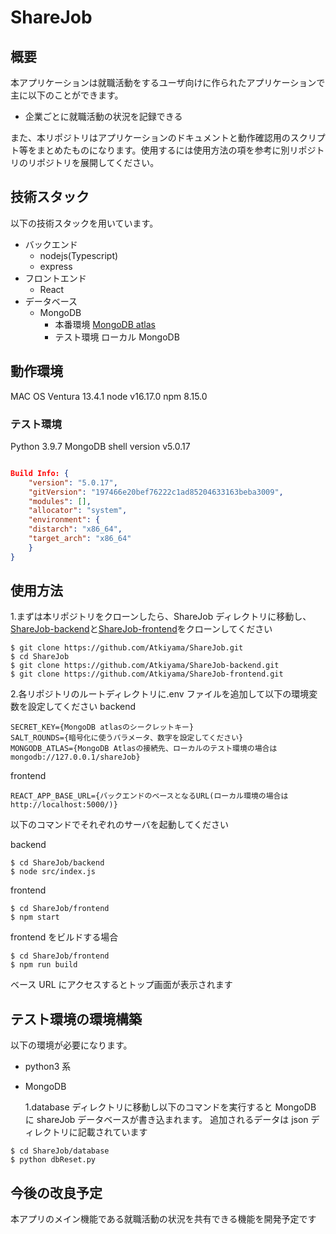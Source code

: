 # ShareJob

## 概要

本アプリケーションは就職活動をするユーザ向けに作られたアプリケーションで主に以下のことができます。

- 企業ごとに就職活動の状況を記録できる

また、本リポジトリはアプリケーションのドキュメントと動作確認用のスクリプト等をまとめたものになります。使用するには使用方法の項を参考に別リポジトリのリポジトリを展開してください。

## 技術スタック

以下の技術スタックを用いています。

- バックエンド
  - nodejs(Typescript)
  - express
- フロントエンド
  - React
- データベース
  - MongoDB
    - 本番環境 [MongoDB atlas](https://www.mongodb.com/ja-jp/atlas/database)
    - テスト環境 ローカル MongoDB

## 動作環境

MAC OS Ventura 13.4.1
node v16.17.0
npm 8.15.0

### テスト環境

Python 3.9.7
MongoDB shell version v5.0.17

```json

Build Info: {
    "version": "5.0.17",
    "gitVersion": "197466e20bef76222c1ad85204633163beba3009",
    "modules": [],
    "allocator": "system",
    "environment": {
    "distarch": "x86_64",
    "target_arch": "x86_64"
    }
}
```

## 使用方法

1.まずは本リポジトリをクローンしたら、ShareJob ディレクトリに移動し、[ShareJob-backend](https://github.com/Atkiyama/ShareJob-backend)と[ShareJob-frontend](https://github.com/Atkiyama/ShareJob-frontend)をクローンしてください

```shell
$ git clone https://github.com/Atkiyama/ShareJob.git
$ cd ShareJob
$ git clone https://github.com/Atkiyama/ShareJob-backend.git
$ git clone https://github.com/Atkiyama/ShareJob-frontend.git
```

2.各リポジトリのルートディレクトリに.env ファイルを追加して以下の環境変数を設定してください
backend

```TXT
SECRET_KEY={MongoDB atlasのシークレットキー}
SALT_ROUNDS={暗号化に使うパラメータ、数字を設定してください}
MONGODB_ATLAS={MongoDB Atlasの接続先、ローカルのテスト環境の場合はmongodb://127.0.0.1/shareJob}
```

frontend

```TXT
REACT_APP_BASE_URL={バックエンドのベースとなるURL(ローカル環境の場合はhttp://localhost:5000/)}
```

以下のコマンドでそれぞれのサーバを起動してください

backend

```shell
$ cd ShareJob/backend
$ node src/index.js
```

frontend

```shell
$ cd ShareJob/frontend
$ npm start
```

frontend をビルドする場合

```shell
$ cd ShareJob/frontend
$ npm run build
```

ベース URL にアクセスするとトップ画面が表示されます

## テスト環境の環境構築

以下の環境が必要になります。

- python3 系
- MongoDB

  1.database ディレクトリに移動し以下のコマンドを実行すると MongoDB に shareJob データベースが書き込まれます。
  追加されるデータは json ディレクトリに記載されています

```shell
$ cd ShareJob/database
$ python dbReset.py
```

## 今後の改良予定

本アプリのメイン機能である就職活動の状況を共有できる機能を開発予定です
